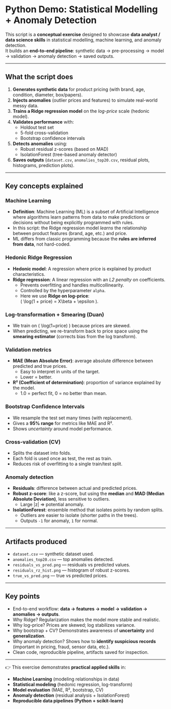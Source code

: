 # Python Demo: Statistical Modelling + Anomaly Detection

This script is a **conceptual exercise** designed to showcase **data analyst / data science skills** in statistical modelling, machine learning, and anomaly detection.  
It builds an **end-to-end pipeline**: synthetic data → pre-processing → model → validation → anomaly detection → saved outputs.

---

## What the script does
1. **Generates synthetic data** for product pricing (with brand, age, condition, diameter, box/papers).
2. **Injects anomalies** (outlier prices and features) to simulate real-world messy data.
3. **Trains a Ridge regression model** on the *log-price* scale (hedonic model).
4. **Validates performance** with:
   - Holdout test set  
   - 5-fold cross-validation  
   - Bootstrap confidence intervals
5. **Detects anomalies** using:
   - Robust residual z-scores (based on MAD)  
   - IsolationForest (tree-based anomaly detector)
6. **Saves outputs** (`dataset.csv`, `anomalies_top20.csv`, residual plots, histograms, prediction plots).

---

## Key concepts explained

### Machine Learning
- **Definition**: Machine Learning (ML) is a subset of Artificial Intelligence where algorithms learn patterns from data to make predictions or decisions without being explicitly programmed with rules.  
- In this script: the Ridge regression model *learns* the relationship between product features (brand, age, etc.) and price.  
- ML differs from classic programming because the **rules are inferred from data**, not hard-coded.

### Hedonic Ridge Regression
- **Hedonic model**: A regression where price is explained by product characteristics.  
- **Ridge regression**: A linear regression with an *L2 penalty* on coefficients.  
  - Prevents overfitting and handles multicollinearity.  
  - Controlled by the hyperparameter `alpha`.  
  - Here we use **Ridge on log-price**:  
    \( \log(1 + price) = X\beta + \epsilon \).

### Log-transformation + Smearing (Duan)
- We train on \( \log(1+price) \) because prices are skewed.  
- When predicting, we re-transform back to price space using the **smearing estimator** (corrects bias from the log transform).

### Validation metrics
- **MAE (Mean Absolute Error)**: average absolute difference between predicted and true prices.  
  - Easy to interpret in units of the target.  
  - Lower = better.  
- **R² (Coefficient of determination)**: proportion of variance explained by the model.  
  - 1.0 = perfect fit, 0 = no better than mean.

### Bootstrap Confidence Intervals
- We resample the test set many times (with replacement).  
- Gives a **95% range** for metrics like MAE and R².  
- Shows *uncertainty* around model performance.

### Cross-validation (CV)
- Splits the dataset into folds.  
- Each fold is used once as test, the rest as train.  
- Reduces risk of overfitting to a single train/test split.

### Anomaly detection
- **Residuals**: difference between actual and predicted prices.  
- **Robust z-score**: like a z-score, but using the **median** and **MAD (Median Absolute Deviation)**, less sensitive to outliers.  
  - Large |z| ⇒ potential anomaly.  
- **IsolationForest**: ensemble method that isolates points by random splits.  
  - Outliers are easier to isolate (shorter paths in the trees).  
  - Outputs `-1` for anomaly, `1` for normal.

---

## Artifacts produced
- `dataset.csv` — synthetic dataset used.  
- `anomalies_top20.csv` — top anomalies detected.  
- `residuals_vs_pred.png` — residuals vs predicted values.  
- `residuals_rz_hist.png` — histogram of robust z-scores.  
- `true_vs_pred.png` — true vs predicted prices.

---

## Key points
- End-to-end workflow: **data → features → model → validation → anomalies → outputs**.  
- Why Ridge? Regularization makes the model more stable and realistic.  
- Why log-price? Prices are skewed; log stabilizes variance.  
- Why bootstrap + CV? Demonstrates awareness of **uncertainty** and **generalization**.  
- Why anomaly detection? Shows how to **identify suspicious records** (important in pricing, fraud, sensor data, etc.).  
- Clean code, reproducible pipeline, artifacts saved for inspection.

---

👉 This exercise demonstrates **practical applied skills** in:
- **Machine Learning** (modeling relationships in data)  
- **Statistical modeling** (hedonic regression, log-transform)  
- **Model evaluation** (MAE, R², bootstrap, CV)  
- **Anomaly detection** (residual analysis + IsolationForest)  
- **Reproducible data pipelines (Python + scikit-learn)**  
